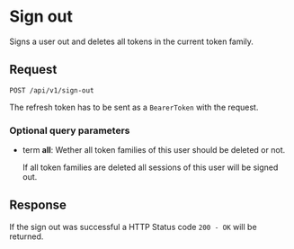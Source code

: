 # Sign out

Signs a user out and deletes all tokens in the current token family.

## Request

    POST /api/v1/sign-out

The refresh token has to be sent as a `BearerToken` with the request.

### Optional query parameters

- term **all**: Wether all token families of this user should be deleted or not.

    If all token families are deleted all sessions of this user will be signed out.

## Response

If the sign out was successful a HTTP Status code `200 - OK` will be returned.

